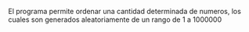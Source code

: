 El programa permite ordenar una cantidad determinada de numeros, los cuales son generados aleatoriamente de un rango de 1 a 1000000
